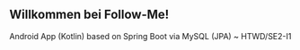 ## Willkommen bei Follow-Me!
Android App (Kotlin) based on Spring Boot via MySQL (JPA)
~ HTWD/SE2-I1


